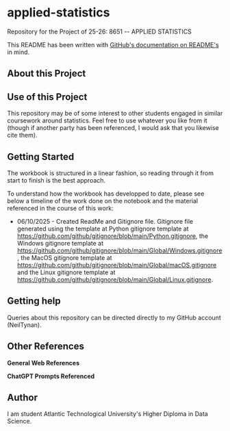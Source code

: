 # applied-statistics
Repository for the Project of 25-26: 8651 -- APPLIED STATISTICS

This README has been written with [GitHub's documentation on README's](https://docs.github.com/en/repositories/managing-your-repositorys-settings-and-features/customizing-your-repository/about-readmes) in mind.

## About this Project


## Use of this Project

This repository may be of some interest to other students engaged in similar coursework around statistics. Feel free to use whatever you like from it (though if another party has been referenced, I would ask that you likewise cite them).


## Getting Started

The workbook is structured in a linear fashion, so reading through it from start to finish is the best approach.

To understand how the workbook has developped to date, please see below a timeline of the work done on the notebook and the material referenced in the course of this work:

- 06/10/2025 - Created ReadMe and Gitignore file. Gitignore file generated using the template at Python gitignore template at https://github.com/github/gitignore/blob/main/Python.gitignore, the Windows gitignore template at https://github.com/github/gitignore/blob/main/Global/Windows.gitignore, the MacOS gitignore template at https://github.com/github/gitignore/blob/main/Global/macOS.gitignore and the Linux gitignore template at https://github.com/github/gitignore/blob/main/Global/Linux.gitignore.

## Getting help

Queries about this repository can be directed directly to my GitHub account (NeilTynan).


## Other References

**General Web References**

**ChatGPT Prompts Referenced**


## Author

I am student Atlantic Technological University's Higher Diploma in Data Science.
